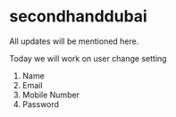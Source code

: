 # secondhanddubai

All updates will be mentioned here.

Today we will work on user change setting 
  1. Name
  2. Email
  3. Mobile Number 
  4. Password
